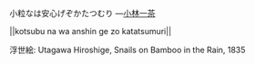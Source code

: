 小粒なは安心げぞかたつむり
—[小林一茶](https://ja.wikipedia.org/wiki/小林一茶)

||kotsubu na wa anshin ge zo katatsumuri||

浮世絵: Utagawa Hiroshige, Snails on Bamboo in the Rain, 1835